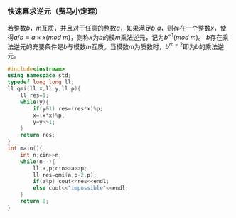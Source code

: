 ###  快速幂求逆元（费马小定理）

若整数$b，m$互质，并且对于任意的整数$a$，如果满足$b|a$，则存在一个整数$x$，使得$a/b≡a×x(mod\ m)$，则称$x$为$b$的模$m$乘法逆元，记为$b^{−1}(mod\ m)$。
$b$存在乘法逆元的充要条件是$b$与模数$m$互质。当模数$m$为质数时，$b^{m−2}$即为$b$的乘法逆元。

```c++
#include<iostream>
using namespace std;
typedef long long ll;
ll qmi(ll x,ll y,ll p){
    ll res=1;
    while(y){
        if(y&1) res=(res*x)%p;
        x=(x*x)%p;
        y=y>>1;
    }
    return res;
}
int main(){
    int n;cin>>n;
    while(n--){
        ll a,p;cin>>a>>p;
        ll res=qmi(a,p-2,p);
        if(a%p) cout<<res<<endl;
        else cout<<"impossible"<<endl;
    }
    return 0;
}
```

